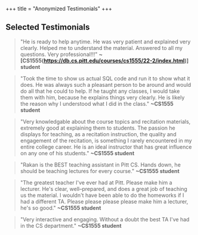 +++
title = "Anonymized Testimonials"
+++

## Selected Testimonials

> "He is ready to help anytime. He was very patient and explained very clearly. Helped me to understand the material. Answered to all my questions. Very professional!!!" **~[CS1555(https://db.cs.pitt.edu/courses/cs1555/22-2/index.html)] student**

> "Took the time to show us actual SQL code and run it to show what it does. He was always such a pleasant person to be around and would do all that he could to help. If he taught any classes, I would take them with him, because he explains things very clearly. He is likely the reason why I understood what I did in the class." **~CS1555 student**

> "Very knowledgable about the course topics and recitation materials, extremely good at explaining them to students. The passion he displays for teaching, as a recitation instruction, the quality and engagement of the recitation, is something I rarely encountered in my entire college career. He is an ideal instructor that has great influence on any one of his students." **~CS1555 student**

> "Rakan is the BEST teaching assistant in Pitt CS. Hands down, he should be teaching lectures for every course." **~CS1555 student**

> "The greatest teacher I've ever had at Pitt. Please make him a lecturer. He's clear, well–prepared, and does a great job of teaching us the material. I wouldn't have been able to do the homeworks if I had a different TA. Please please please please make him a lecturer, he's so good." **~CS1555 student**

> "Very interactive and engaging. Without a doubt the best TA I've had in the CS department." **~CS1555 student**